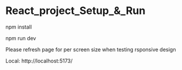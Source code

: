 # React_project_Setup_&_Run

npm install

npm run dev

Please refresh page for per screen size when testing rsponsive design   

Local:   http://localhost:5173/
